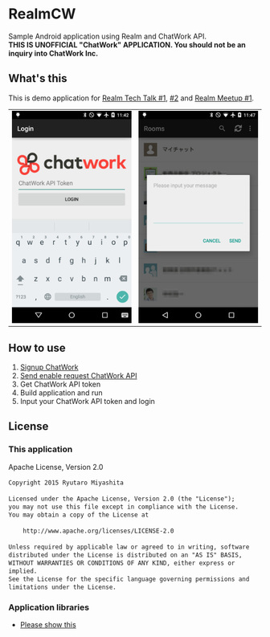 # RealmCW

Sample Android application using Realm and ChatWork API.  
**THIS IS UNOFFICIAL "ChatWork" APPLICATION. You should not be an inquiry into ChatWork Inc.**

## What's this

This is demo application for [Realm Tech Talk #1](http://realm.connpass.com/event/11814/), [#2](http://realm.connpass.com/event/11815/) and [Realm Meetup #1](http://realm.connpass.com/event/12028/).

<table>
<tr>
<td><img src="images/001.png" alt="Input your ChatWork API token"></td>
<td><img src="images/002.png" alt="Send message to select chat room"></td>
</tr>
</table>

## How to use

1. [Signup ChatWork](http://www.chatwork.com/)
2. [Send enable request ChatWork API](http://developer.chatwork.com/)
3. Get ChatWork API token
4. Build application and run
5. Input your ChatWork API token and login

## License

### This application

Apache License, Version 2.0

```
Copyright 2015 Ryutaro Miyashita

Licensed under the Apache License, Version 2.0 (the "License");
you may not use this file except in compliance with the License.
You may obtain a copy of the License at

    http://www.apache.org/licenses/LICENSE-2.0

Unless required by applicable law or agreed to in writing, software
distributed under the License is distributed on an "AS IS" BASIS,
WITHOUT WARRANTIES OR CONDITIONS OF ANY KIND, either express or implied.
See the License for the specific language governing permissions and
limitations under the License.
```

### Application libraries

* [Please show this](https://github.com/ryugoo/RealmCW/blob/master/app/src/main/java/com/chatwork/android/realmcw/activities/LicenseActivity.java#L46)